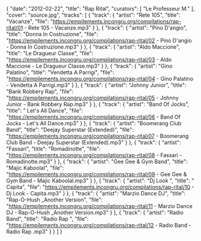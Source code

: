 {
  "date": "2012-02-22",
  "title": "Rap Rital",
  "curators": [
    "Le Professeur M."
  ],
  "cover": "source.jpg",
  "tracks": [
    {
      "track": {
        "artist": "Rete 105",
        "title": "Vacanze",
        "file": "https://empilements.incongru.org/compilations/rap-rital/01 - Rete 105 - Vacanze.mp3"
      }
    },
    {
      "track": {
        "artist": "Pino D'angio",
        "title": "Donna In Costruzione",
        "file": "https://empilements.incongru.org/compilations/rap-rital/02 - Pino D'angio - Donna In Costruzione.mp3"
      }
    },
    {
      "track": {
        "artist": "Aldo Maccione",
        "title": "Le Dragueur Classe",
        "file": "https://empilements.incongru.org/compilations/rap-rital/03 - Aldo Maccione - Le Dragueur Classe.mp3"
      }
    },
    {
      "track": {
        "artist": "Gino Palatino",
        "title": "Vendetta A Parrigi",
        "file": "https://empilements.incongru.org/compilations/rap-rital/04 - Gino Palatino - Vendetta A Parrigi.mp3"
      }
    },
    {
      "track": {
        "artist": "Johnny Junior",
        "title": "Bank Robbery Rap",
        "file": "https://empilements.incongru.org/compilations/rap-rital/05 - Johnny Junior - Bank Robbery Rap.mp3"
      }
    },
    {
      "track": {
        "artist": "Band Of Jocks",
        "title": " Let's All Dance",
        "file": "https://empilements.incongru.org/compilations/rap-rital/06 - Band Of Jocks -  Let's All Dance.mp3"
      }
    },
    {
      "track": {
        "artist": "Boomerang Club Band",
        "title": "Deejay Superstar (Extended)",
        "file": "https://empilements.incongru.org/compilations/rap-rital/07 - Boomerang Club Band - Deejay Superstar (Extended).mp3"
      }
    },
    {
      "track": {
        "artist": "Fassari",
        "title": "Romadinotte",
        "file": "https://empilements.incongru.org/compilations/rap-rital/08 - Fassari - Romadinotte.mp3"
      }
    },
    {
      "track": {
        "artist": "Gee Gee & Gym Band",
        "title": "Majic Kaboolal",
        "file": "https://empilements.incongru.org/compilations/rap-rital/09 - Gee Gee & Gym Band - Majic Kaboolal.mp3"
      }
    },
    {
      "track": {
        "artist": "Dj Look ",
        "title": " Capita",
        "file": "https://empilements.incongru.org/compilations/rap-rital/10 - Dj Look  -  Capita.mp3"
      }
    },
    {
      "track": {
        "artist": "Marzio Dance DJ",
        "title": "Rap-O-Hush _Another Version",
        "file": "https://empilements.incongru.org/compilations/rap-rital/11 - Marzio Dance DJ - Rap-O-Hush _Another Version.mp3"
      }
    },
    {
      "track": {
        "artist": "Radio Band",
        "title": "Radio Rap ",
        "file": "https://empilements.incongru.org/compilations/rap-rital/12 - Radio Band - Radio Rap .mp3"
      }
    }
  ]
}
